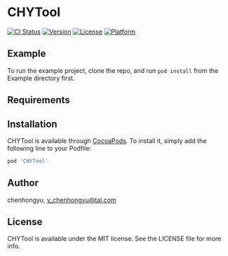 # CHYTool

[![CI Status](https://img.shields.io/travis/chenhongyu/CHYTool.svg?style=flat)](https://travis-ci.org/chenhongyu/CHYTool)
[![Version](https://img.shields.io/cocoapods/v/CHYTool.svg?style=flat)](https://cocoapods.org/pods/CHYTool)
[![License](https://img.shields.io/cocoapods/l/CHYTool.svg?style=flat)](https://cocoapods.org/pods/CHYTool)
[![Platform](https://img.shields.io/cocoapods/p/CHYTool.svg?style=flat)](https://cocoapods.org/pods/CHYTool)

## Example

To run the example project, clone the repo, and run `pod install` from the Example directory first.

## Requirements

## Installation

CHYTool is available through [CocoaPods](https://cocoapods.org). To install
it, simply add the following line to your Podfile:

```ruby
pod 'CHYTool'
```

## Author

chenhongyu, v_chenhongyu@tal.com

## License

CHYTool is available under the MIT license. See the LICENSE file for more info.
